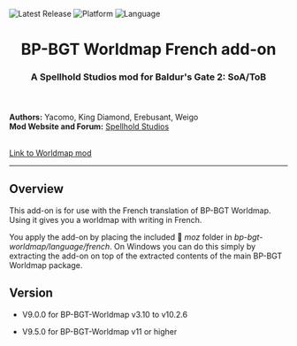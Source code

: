 
![Latest Release](https://img.shields.io/github/v/release/SpellholdStudios/BP-BGT-Worldmap_French_addon?include_prereleases&color=darkred)
![Platform](https://img.shields.io/static/v1?label=platform&message=windows&color=informational)
![Language](https://img.shields.io/static/v1?label=language&message=French&color=limegreen)

<div align="center"><h1></a>BP-BGT Worldmap French add-on</h1>

<h3>A Spellhold Studios mod for Baldur's Gate 2: SoA/ToB<h3>

</div><br />


**Authors:** Yacomo, King Diamond, Erebusant, Weigo  
**Mod Website and Forum:** <a href="http://www.shsforums.net/forum/401-worldmap/">Spellhold Studios</a><br /><br />


[Link to Worldmap mod](https://github.com/SpellholdStudios/BP-BGT-Worldmap)

<hr>


## Overview

This add-on is for use with the French translation of BP-BGT Worldmap. Using it gives you a worldmap with writing in French.

You apply the add-on by placing the included :file_folder: *moz* folder in *bp-bgt-worldmap/language/french*. On Windows you can do this simply by extracting the add-on on top of the extracted contents of the main BP-BGT Worldmap package.

## Version

- V9.0.0 for BP-BGT-Worldmap v3.10 to v10.2.6

- V9.5.0 for BP-BGT-Worldmap v11 or higher